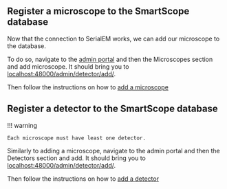 ## Register a microscope to the SmartScope database

Now that the connection to SerialEM works, we can add our microscope to the database.

To do so, navigate to the [admin portal](/getting_started/administration/admin_panel) and then the Microscopes section and add microscope. It should bring you to [localhost:48000/admin/detector/add/](localhost:48000/admin/microscope/add/).

Then follow the instructions on how to [add a microscope](/getting_started/administration/microscopes)

## Register a detector to the SmartScope database

!!! warning 
    
    Each microscope must have least one detector.

Similarly to adding a microscope, navigate to the admin portal and then the Detectors section and add. It should bring you to [localhost:48000/admin/detector/add/](localhost:48000/admin/detector/add/).

Then follow the instructions on how to [add a detector](/getting_started/administration/detectors)